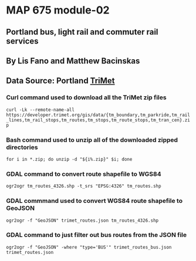 # MAP 675 module-02

## Portland bus, light rail and commuter rail services
## By Lis Fano and Matthew Bacinskas
## Data Source: Portland [TriMet](https://developer.trimet.org/gis/)


### Curl command used to download all the TriMet zip files
`curl -Lk --remote-name-all https://developer.trimet.org/gis/data/{tm_boundary,tm_parkride,tm_rail_lines,tm_rail_stops,tm_routes,tm_stops,tm_route_stops,tm_tran_cen}.zip`

### Bash command used to unzip all of the downloaded zipped directories
`for i in *.zip; do unzip -d "${i%.zip}" $i; done`

### GDAL command to convert route shapefile to WGS84
`ogr2ogr tm_routes_4326.shp -t_srs "EPSG:4326" tm_routes.shp`

### GDAL commmand used to convert WGS84 route shapefile to GeoJSON
`ogr2ogr -f "GeoJSON" trimet_routes.json tm_routes_4326.shp`

### GDAL command to just filter out bus routes from the JSON file
`ogr2ogr -f "GeoJSON" -where "type='BUS'" trimet_routes_bus.json trimet_routes.json`

